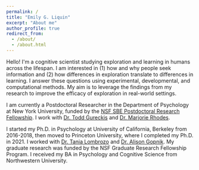 ```yaml
---
permalink: /
title: "Emily G. Liquin"
excerpt: "About me"
author_profile: true
redirect_from: 
  - /about/
  - /about.html
---
```


Hello! I'm a cognitive scientist studying exploration and learning in humans across the lifespan. I am interested in (1) how and why people seek information and (2) how differences in exploration translate to differences in learning. I answer these questions using experimental, developmental, and computational methods. My aim is to leverage the findings from my research to improve the efficacy of exploration in real-world settings.

I am currently a Postdoctoral Researcher in the Department of Psychology at New York University, funded by the [NSF SBE Postdoctoral Research Fellowship](https://nsf.gov/awardsearch/showAward?AWD_ID=2204021). I work with [Dr. Todd Gureckis](http://gureckislab.org/) and [Dr. Marjorie Rhodes](http://kidconcepts.org/).

I started my Ph.D. in Psychology at University of California, Berkeley from 2016-2018, then moved to Princeton University, where I completed my Ph.D. in 2021. I worked with [Dr. Tania Lombrozo](http://cognition.princeton.edu/) and [Dr. Alison Gopnik](http://gopniklab.berkeley.edu/). My graduate research was funded by the NSF Graduate Research Fellowship Program. I received my BA in Psychology and Cognitive Science from Northwestern University.